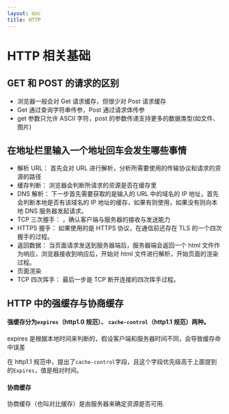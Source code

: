 ```yaml
---
layout: doc
title: HTTP
---
```


# HTTP 相关基础

## GET 和 POST 的请求的区别

- 浏览器一般会对 Get 请求缓存，但很少对 Post 请求缓存
- Get 通过查询字符串传参，Post 通过请求体传参
- get 参数只允许 ASCII 字符，post 的参数传递支持更多的数据类型(如文件、图片)

## 在地址栏里输入一个地址回车会发生哪些事情

- 解析 URL： 首先会对 URL 进行解析，分析所需要使用的传输协议和请求的资源的路径
- 缓存判断： 浏览器会判断所请求的资源是否在缓存里
- DNS 解析： 下一步首先需要获取的是输入的 URL 中的域名的 IP 地址，首先会判断本地是否有该域名的 IP 地址的缓存，如果有则使用，如果没有则向本地 DNS 服务器发起请求。
- TCP 三次握手： ，确认客户端与服务器的接收与发送能力
- HTTPS 握手： 如果使用的是 HTTPS 协议，在通信前还存在 TLS 的一个四次握手的过程。
- 返回数据： 当页面请求发送到服务器端后，服务器端会返回一个 html 文件作为响应，浏览器接收到响应后，开始对 html 文件进行解析，开始页面的渲染过程。
- 页面渲染
- TCP 四次挥手： 最后一步是 TCP 断开连接的四次挥手过程。

## HTTP 中的强缓存与协商缓存

#### 强缓存分为`expires`（http1.0 规范）、 `cache-control`（http1.1 规范）两种。

expires 是根据本地时间来判断的，假设客户端和服务器时间不同，会导致缓存命中误差

在 http1.1 规范中，提出了`cache-control`字段，且这个字段优先级高于上面提到的`Expires`，值是相对时间。

#### 协商缓存

协商缓存（也叫对比缓存）是由服务器来确定资源是否可用.
